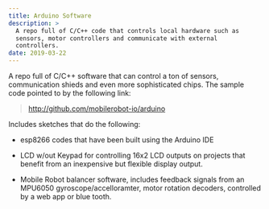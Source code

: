 ```yaml
---
title: Arduino Software
description: >
  A repo full of C/C++ code that controls local hardware such as
  sensors, motor controllers and communicate with external
  controllers. 
date: 2019-03-22
---
```


A repo full of C/C++ software that can control a ton of sensors,
communication shieds and even more sophisticated chips. The sample
code pointed to by the following link:
<!--more-->

> http://github.com/mobilerobot-io/arduino

Includes sketches that do the following:

- esp8266 codes that have been built using the Arduino IDE

- LCD w/out Keypad for controlling 16x2 LCD outputs on projects that
  benefit from an inexpensive but flexible display output.
  
- Mobile Robot balancer software, includes feedback signals from an
  MPU6050 gyroscope/accelloramter, motor rotation decoders, controlled
  by a web app or blue tooth.

